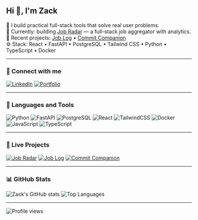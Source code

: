 ## Hi 👋, I'm Zack

🎯 I build practical full-stack tools that solve real user problems.  
🚀 Currently: building [Job Radar](https://jobradar.zacknelson.dev) — a full-stack job aggregator with analytics.  
💼 Recent projects: [Job Log](https://joblog-app.vercel.app) • [Commit Companion](https://pypi.org/project/commit-companion/)  
⚙️ Stack: React • FastAPI • PostgreSQL • Tailwind CSS • Python • TypeScript • Docker  

---

### 🔗 Connect with me
[![LinkedIn](https://img.shields.io/badge/LinkedIn-0077B5?style=for-the-badge&logo=linkedin&logoColor=white)](https://linkedin.com/in/zacknelson15)
[![Portfolio](https://img.shields.io/badge/Portfolio-000000?style=for-the-badge&logo=vercel&logoColor=white)](https://zacknelson.dev)

---

### 🧰 Languages and Tools
![Python](https://img.shields.io/badge/Python-14354C?style=for-the-badge&logo=python&logoColor=white)
![FastAPI](https://img.shields.io/badge/FastAPI-009688?style=for-the-badge&logo=fastapi&logoColor=white)
![PostgreSQL](https://img.shields.io/badge/PostgreSQL-316192?style=for-the-badge&logo=postgresql&logoColor=white)
![React](https://img.shields.io/badge/React-20232A?style=for-the-badge&logo=react&logoColor=61DAFB)
![TailwindCSS](https://img.shields.io/badge/Tailwind_CSS-38B2AC?style=for-the-badge&logo=tailwind-css&logoColor=white)
![Docker](https://img.shields.io/badge/Docker-2496ED?style=for-the-badge&logo=docker&logoColor=white)
![JavaScript](https://img.shields.io/badge/JavaScript-F7DF1E?style=for-the-badge&logo=javascript&logoColor=black)
![TypeScript](https://img.shields.io/badge/TypeScript-007ACC?style=for-the-badge&logo=typescript&logoColor=white)

---

### 🚀 Live Projects
[![Job Radar](https://img.shields.io/badge/Job_Radar-Live-success?style=for-the-badge)](https://jobradar.zacknelson.dev)
[![Job Log](https://img.shields.io/badge/Job_Log-Live-success?style=for-the-badge)](https://joblog-app.vercel.app)
[![Commit Companion](https://img.shields.io/badge/Commit_Companion-PyPI-success?style=for-the-badge)](https://pypi.org/project/commit-companion/)

---

### 📊 GitHub Stats
![Zack's GitHub stats](https://github-readme-stats.vercel.app/api?username=nelson-zack&show_icons=true&theme=tokyonight)
![Top Languages](https://github-readme-stats.vercel.app/api/top-langs/?username=nelson-zack&layout=compact&theme=tokyonight&hide=jupyter%20notebook)

---

![Profile views](https://komarev.com/ghpvc/?username=nelson-zack&style=for-the-badge)
